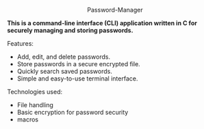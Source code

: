 <p align="center">Password-Manager</p>

**This is a command-line interface (CLI) application written in C for securely managing and storing passwords.**

Features:

  - Add, edit, and delete passwords.
  - Store passwords in a secure encrypted file.
  - Quickly search saved passwords.
  - Simple and easy-to-use terminal interface.

Technologies used:

  - File handling
  - Basic encryption for password security
  - macros





